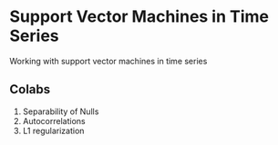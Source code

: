 # Support Vector Machines in Time Series
Working with support vector machines in time series

## Colabs
1. Separability of Nulls
2. Autocorrelations
3. L1 regularization
